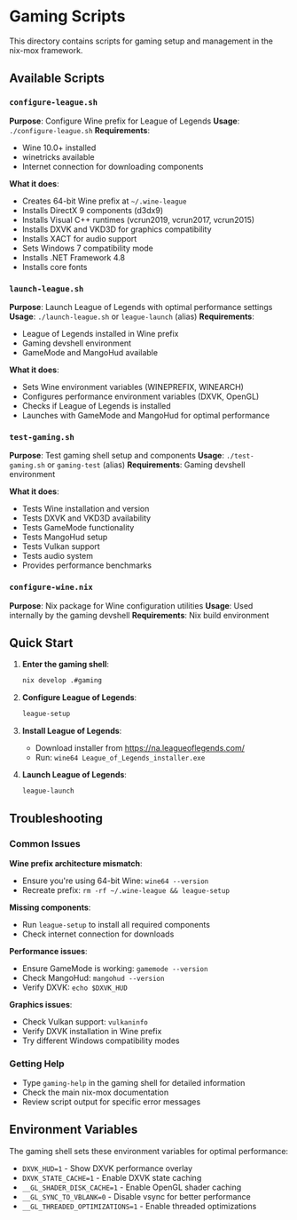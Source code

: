 # Gaming Scripts

This directory contains scripts for gaming setup and management in the nix-mox framework.

## Available Scripts

### `configure-league.sh`

**Purpose**: Configure Wine prefix for League of Legends
**Usage**: `./configure-league.sh`
**Requirements**:

- Wine 10.0+ installed
- winetricks available
- Internet connection for downloading components

**What it does**:

- Creates 64-bit Wine prefix at `~/.wine-league`
- Installs DirectX 9 components (d3dx9)
- Installs Visual C++ runtimes (vcrun2019, vcrun2017, vcrun2015)
- Installs DXVK and VKD3D for graphics compatibility
- Installs XACT for audio support
- Sets Windows 7 compatibility mode
- Installs .NET Framework 4.8
- Installs core fonts

### `launch-league.sh`

**Purpose**: Launch League of Legends with optimal performance settings
**Usage**: `./launch-league.sh` or `league-launch` (alias)
**Requirements**:

- League of Legends installed in Wine prefix
- Gaming devshell environment
- GameMode and MangoHud available

**What it does**:

- Sets Wine environment variables (WINEPREFIX, WINEARCH)
- Configures performance environment variables (DXVK, OpenGL)
- Checks if League of Legends is installed
- Launches with GameMode and MangoHud for optimal performance

### `test-gaming.sh`

**Purpose**: Test gaming shell setup and components
**Usage**: `./test-gaming.sh` or `gaming-test` (alias)
**Requirements**: Gaming devshell environment

**What it does**:

- Tests Wine installation and version
- Tests DXVK and VKD3D availability
- Tests GameMode functionality
- Tests MangoHud setup
- Tests Vulkan support
- Tests audio system
- Provides performance benchmarks

### `configure-wine.nix`

**Purpose**: Nix package for Wine configuration utilities
**Usage**: Used internally by the gaming devshell
**Requirements**: Nix build environment

## Quick Start

1. **Enter the gaming shell**:

   ```bash
   nix develop .#gaming
   ```

2. **Configure League of Legends**:

   ```bash
   league-setup
   ```

3. **Install League of Legends**:
   - Download installer from <https://na.leagueoflegends.com/>
   - Run: `wine64 League_of_Legends_installer.exe`

4. **Launch League of Legends**:

   ```bash
   league-launch
   ```

## Troubleshooting

### Common Issues

**Wine prefix architecture mismatch**:

- Ensure you're using 64-bit Wine: `wine64 --version`
- Recreate prefix: `rm -rf ~/.wine-league && league-setup`

**Missing components**:

- Run `league-setup` to install all required components
- Check internet connection for downloads

**Performance issues**:

- Ensure GameMode is working: `gamemode --version`
- Check MangoHud: `mangohud --version`
- Verify DXVK: `echo $DXVK_HUD`

**Graphics issues**:

- Check Vulkan support: `vulkaninfo`
- Verify DXVK installation in Wine prefix
- Try different Windows compatibility modes

### Getting Help

- Type `gaming-help` in the gaming shell for detailed information
- Check the main nix-mox documentation
- Review script output for specific error messages

## Environment Variables

The gaming shell sets these environment variables for optimal performance:

- `DXVK_HUD=1` - Show DXVK performance overlay
- `DXVK_STATE_CACHE=1` - Enable DXVK state caching
- `__GL_SHADER_DISK_CACHE=1` - Enable OpenGL shader caching
- `__GL_SYNC_TO_VBLANK=0` - Disable vsync for better performance
- `__GL_THREADED_OPTIMIZATIONS=1` - Enable threaded optimizations
